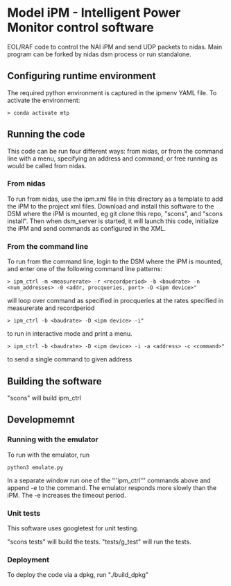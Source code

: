 # Model iPM - Intelligent Power Monitor control software
EOL/RAF code to control the NAI iPM and send UDP packets to nidas. Main program can be forked by nidas dsm process or run standalone.

## Configuring runtime environment
The required python environment is captured in the ipmenv YAML file. To activate the environment:

```
> conda activate mtp
```

## Running the code
This code can be run four different ways: from nidas, or from the command line with a menu, specifying an address and command, or free running as would be called from nidas.

### From nidas
To run from nidas, use the ipm.xml file in this directory as a template to add the iPM to the project xml files. Download and install this software to the DSM where the iPM is mounted, eg git clone this repo, "scons", and "scons install". Then when dsm_server is started, it will launch this code, initialize the iPM and send commands as configured in the XML.

### From the command line
To run from the command line, login to the DSM where the iPM is mounted, and enter one of the following command line patterns:

```
> ipm_ctrl -m <measurerate> -r <recordperiod> -b <baudrate> -n <num_addresses> -0 <addr, procqueries, port> -D <ipm device>"
```
will loop over command as specified in procqueries at the rates specified in measurerate and recordperiod

```
> ipm_ctrl -b <baudrate> -D <ipm device> -i"
```
 to run in interactive mode and print a menu.

```
> ipm_ctrl -b <baudrate> -D <ipm device> -i -a <address> -c <command>"
```
 to send a single command to given address

## Building the software
"scons" will build ipm_ctrl

## Developmemnt

### Running with the emulator
To run with the emulator, run

```
python3 emulate.py
```

In a separate window run one of the '''ipm_ctrl''' commands above and append -e to the command. The emulator responds more slowly than the iPM. The -e increases the timeout period.

### Unit tests
This software uses googletest for unit testing.

"scons tests" will build the tests.
"tests/g_test" will run the tests.

### Deployment
To deploy the code via a dpkg, run "./build_dpkg"
